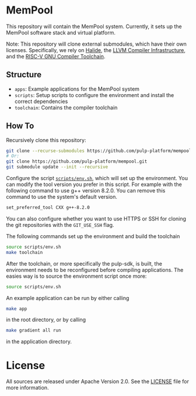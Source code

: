 # MemPool

This repository will contain the MemPool system. Currently, it sets up the MemPool software stack and virtual platform.

Note: This repository will clone external submodules, which have their own licenses. Specifically, we rely on [Halide](https://github.com/halide/Halide), the [LLVM Compiler Infrastructure](https://github.com/llvm/llvm-project), and the [RISC-V GNU Compiler Toolchain](https://github.com/pulp-platform/pulp-riscv-gnu-toolchain).

## Structure

- `apps`: Example applications for the MemPool system
- `scripts`: Setup scripts to configure the environment and install the correct dependencies
- `toolchain`: Contains the compiler toolchain

## How To

Recursively clone this repository:

```bash
git clone --recurse-submodules https://github.com/pulp-platform/mempool.git
# Or:
git clone https://github.com/pulp-platform/mempool.git
git submodule update --init --recursive

```
Configure the script [`scripts/env.sh`](scripts/env.sh), which will set up the environment. You can modify the tool version you prefer in this script. For example with the following command to use g++ version 8.2.0. You can remove this command to use the system's default version.
```bash
set_preferred_tool CXX g++-8.2.0
```
You can also configure whether you want to use HTTPS or SSH for cloning the git repositories with the `GIT_USE_SSH` flag.

The following commands set up the environment and build the toolchain
```bash
source scripts/env.sh
make toolchain
```

After the toolchain, or more specifically the pulp-sdk, is built, the environment needs to be reconfigured before compiling applications. The easies way is to source the environment script once more:
```bash
source scripts/env.sh
```

An example application can be run by either calling
```bash
make app
```
in the root directory, or by calling
```bash
make gradient all run
```
in the application directory.

# License

All sources are released under Apache Version 2.0. See the [LICENSE](LICENSE) file for more information.
